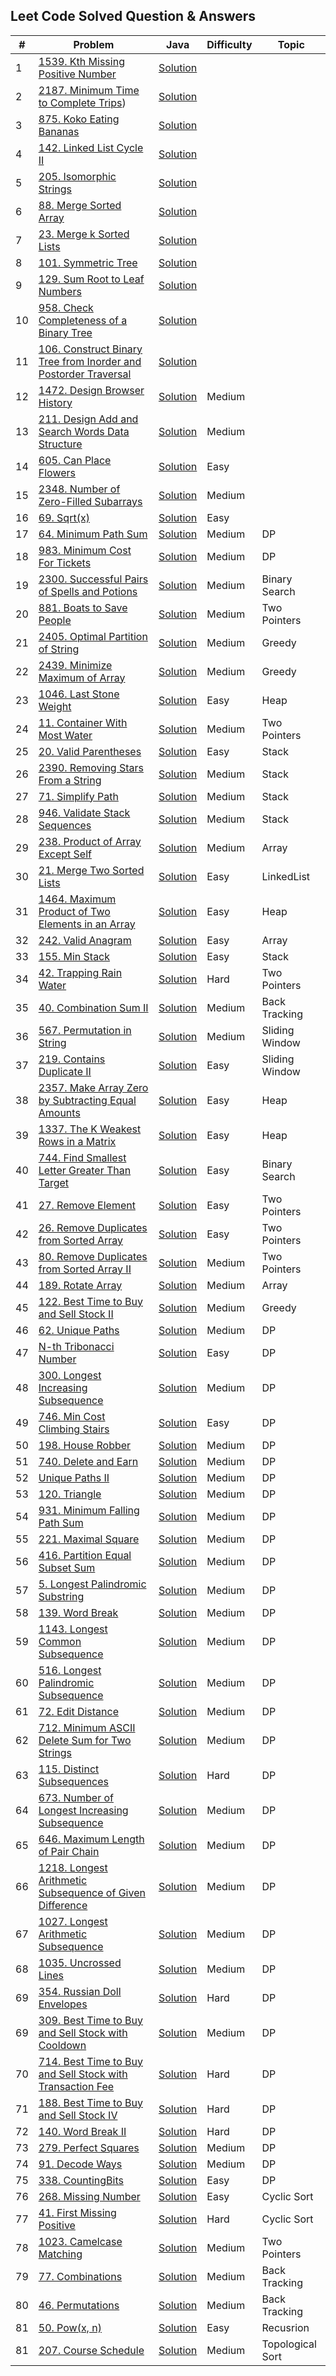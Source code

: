 ## Leet Code Solved Question & Answers

| #  | Problem                                                                                                                                                                     | Java                                                                                                                                                                      | Difficulty | Topic            |
|----|-----------------------------------------------------------------------------------------------------------------------------------------------------------------------------|---------------------------------------------------------------------------------------------------------------------------------------------------------------------------|------------|------------------|
| 1  | [1539. Kth Missing Positive Number](https://leetcode.com/problems/kth-missing-positive-number/description/)                                                                 | [Solution](https://github.com/gopalakrishnan-anbumani/DSAVault/blob/main/leetcode-practise/Kth%20Missing%20Positive%20Number.java)                                        |            |                  |
| 2  | [2187. Minimum Time to Complete Trips](https://leetcode.com/problems/minimum-time-to-complete-trips/description/))                                                          | [Solution](https://github.com/gopalakrishnan-anbumani/DSAVault/blob/main/leetcode-practise/Minimum%20Time%20to%20Complete%20Trips.java)                                   |            |                  |
| 3  | [875. Koko Eating Bananas](https://leetcode.com/problems/koko-eating-bananas/description/)                                                                                  | [Solution](https://github.com/gopalakrishnan-anbumani/DSAVault/blob/main/leetcode-practise/Koko%20Eating%20Bananas.java)                                                  |            |                  |
| 4  | [142. Linked List Cycle II](https://leetcode.com/problems/linked-list-cycle-ii/description/)                                                                                | [Solution](https://github.com/gopalakrishnan-anbumani/DSAVault/blob/main/leetcode-practise/Linked%20List%20Cycle%20II.java)                                               |            |                  |
| 5  | [205. Isomorphic Strings](https://leetcode.com/problems/isomorphic-strings/description/)                                                                                    | [Solution](https://github.com/gopalakrishnan-anbumani/DSAVault/blob/main/leetcode-practise/Isomorphic%20Strings.java)                                                     |            |                  |
| 6  | [88. Merge Sorted Array](https://leetcode.com/problems/merge-sorted-array/description/)                                                                                     | [Solution](https://github.com/gopalakrishnan-anbumani/DSAVault/blob/main/leetcode-practise/Merge%20Sorted%20Array.java)                                                   |            |                  |
| 7  | [23. Merge k Sorted Lists](https://leetcode.com/problems/merge-k-sorted-lists/description/)                                                                                 | [Solution](https://github.com/gopalakrishnan-anbumani/DSAVault/blob/main/src/com/practise/algo/patterns/k-way-merge/MergeKSortedLists.java)                               |            |                  |
| 8  | [101. Symmetric Tree](https://leetcode.com/problems/symmetric-tree/description/)                                                                                            | [Solution](https://github.com/gopalakrishnan-anbumani/DSAVault/blob/main/leetcode-practise/Symmetric%20Tree.java)                                                         |            |                  |
| 9  | [129. Sum Root to Leaf Numbers](https://leetcode.com/problems/sum-root-to-leaf-numbers/)                                                                                    | [Solution](https://github.com/gopalakrishnan-anbumani/DSAVault/blob/main/leetcode-practise/Sum%20Root%20to%20Leaf%20Numbers.java)                                         |            |                  |
| 10 | [958. Check Completeness of a Binary Tree](https://leetcode.com/problems/check-completeness-of-a-binary-tree/description/)                                                  | [Solution](https://github.com/gopalakrishnan-anbumani/DSAVault/blob/main/leetcode-practise/Check%20Completeness%20of%20a%20Binary%20Tree.java)                            |            |                  |
| 11 | [106. Construct Binary Tree from Inorder and Postorder Traversal](https://leetcode.com/problems/construct-binary-tree-from-inorder-and-postorder-traversal/description/)    | [Solution](https://github.com/gopalakrishnan-anbumani/DSAVault/blob/main/leetcode-practise/Construct%20Binary%20Tree%20from%20Inorder%20and%20Postorder%20Traversal.java) |            |                  |
| 12 | [1472. Design Browser History](https://leetcode.com/problems/design-browser-history/description/)                                                                           | [Solution](https://github.com/gopalakrishnan-anbumani/DSAVault/blob/main/leetcode-practise/Design%20Browser%20History.java)                                               | Medium     |                  |
| 13 | [211. Design Add and Search Words Data Structure](https://leetcode.com/problems/design-add-and-search-words-data-structure/description/)                                    | [Solution](https://github.com/gopalakrishnan-anbumani/DSAVault/blob/main/leetcode-practise/Design%20Add%20and%20Search%20Words%20Data%20Structure.java)                   | Medium     |                  |
| 14 | [605. Can Place Flowers](https://leetcode.com/problems/can-place-flowers/description/)                                                                                      | [Solution](https://github.com/gopalakrishnan-anbumani/DSAVault/blob/main/leetcode-practise/Can%20Place%20Flowers.java)                                                    | Easy       |                  |
| 15 | [2348. Number of Zero-Filled Subarrays](https://leetcode.com/problems/number-of-zero-filled-subarrays/description/)                                                         | [Solution](https://github.com/gopalakrishnan-anbumani/DSAVault/blob/main/leetcode-practise/Number%20of%20Zero-Filled%20Subarrays.java)                                    | Medium     |                  |
| 16 | [69. Sqrt(x)](https://leetcode.com/problems/sqrtx/description/)                                                                                                             | [Solution](https://github.com/gopalakrishnan-anbumani/DSAVault/blob/main/leetcode-practise/SqrtX.java)                                                                    | Easy       |                  |
| 17 | [64. Minimum Path Sum](https://leetcode.com/problems/minimum-path-sum/description/)                                                                                         | [Solution](https://github.com/gopalakrishnan-anbumani/DSAVault/blob/main/leetcode-practise/Minimum%20Path%20Sum.java)                                                     | Medium     | DP               |
| 18 | [983. Minimum Cost For Tickets](https://leetcode.com/problems/minimum-cost-for-tickets/description/)                                                                        | [Solution](https://github.com/gopalakrishnan-anbumani/DSAVault/blob/main/leetcode-practise/Minimum%20Cost%20For%20Tickets.java)                                           | Medium     | DP               |
| 19 | [2300. Successful Pairs of Spells and Potions](https://leetcode.com/problems/successful-pairs-of-spells-and-potions/description/)                                           | [Solution](https://github.com/gopalakrishnan-anbumani/DSAVault/blob/main/leetcode-practise/Successful%20Pairs%20of%20Spells%20and%20Potions.java)                         | Medium     | Binary Search    |
| 20 | [881. Boats to Save People](https://leetcode.com/problems/boats-to-save-people/description/)                                                                                | [Solution](https://github.com/gopalakrishnan-anbumani/DSAVault/blob/main/leetcode-practise/Boats%20to%20Save%20People.java)                                               | Medium     | Two Pointers     |
| 21 | [2405. Optimal Partition of String](https://leetcode.com/problems/optimal-partition-of-string/description/)                                                                 | [Solution](https://github.com/gopalakrishnan-anbumani/DSAVault/blob/main/leetcode-practise/Optimal%20Partition%20of%20String.java)                                        | Medium     | Greedy           |
| 22 | [2439. Minimize Maximum of Array](https://leetcode.com/problems/minimize-maximum-of-array/description/)                                                                     | [Solution](https://github.com/gopalakrishnan-anbumani/DSAVault/blob/main/leetcode-practise/Minimize%20Maximum%20of%20Array.java)                                          | Medium     | Greedy           |
| 23 | [1046. Last Stone Weight](https://leetcode.com/problems/last-stone-weight/description/)                                                                                     | [Solution](https://github.com/gopalakrishnan-anbumani/DSAVault/blob/main/leetcode-practise/Last%20Stone%20Weight.java)                                                    | Easy       | Heap             |
| 24 | [11. Container With Most Water](https://leetcode.com/problems/container-with-most-water/description/)                                                                       | [Solution](https://github.com/gopalakrishnan-anbumani/DSAVault/blob/main/leetcode-practise/Container%20With%20Most%20Water.java)                                          | Medium     | Two Pointers     |
| 25 | [20. Valid Parentheses](https://leetcode.com/problems/valid-parentheses/description/)                                                                                       | [Solution](https://github.com/gopalakrishnan-anbumani/DSAVault/blob/main/leetcode-practise/Valid%20Parentheses.java)                                                      | Easy       | Stack            |
| 26 | [2390. Removing Stars From a String](https://leetcode.com/problems/removing-stars-from-a-string/description/)                                                               | [Solution](https://github.com/gopalakrishnan-anbumani/DSAVault/blob/main/leetcode-practise/Removing%20Stars%20From%20a%20String.java)                                     | Medium     | Stack            |
| 27 | [71. Simplify Path](https://leetcode.com/problems/simplify-path/description/)                                                                                               | [Solution](https://github.com/gopalakrishnan-anbumani/DSAVault/blob/main/leetcode-practise/Simplify%20Path.java)                                                          | Medium     | Stack            |
| 28 | [946. Validate Stack Sequences](https://leetcode.com/problems/validate-stack-sequences/description/)                                                                        | [Solution](https://github.com/gopalakrishnan-anbumani/DSAVault/blob/main/leetcode-practise/Validate%20Stack%20Sequences.java)                                             | Medium     | Stack            |
| 29 | [238. Product of Array Except Self](https://leetcode.com/problems/product-of-array-except-self/description/)                                                                | [Solution](https://github.com/gopalakrishnan-anbumani/DSAVault/blob/main/leetcode-practise/Product%20of%20Array%20Except%20Self.java)                                     | Medium     | Array            |
| 30 | [21. Merge Two Sorted Lists](https://leetcode.com/problems/merge-two-sorted-lists/description/)                                                                             | [Solution](https://github.com/gopalakrishnan-anbumani/DSAVault/blob/main/leetcode-practise/Merge%20Two%20Sorted%20Lists.java)                                             | Easy       | LinkedList       |
| 31 | [1464. Maximum Product of Two Elements in an Array](https://leetcode.com/problems/maximum-product-of-two-elements-in-an-array/description/)                                 | [Solution](https://github.com/gopalakrishnan-anbumani/DSAVault/blob/main/leetcode-practise/Maximum%20Product%20of%20Two%20Elements%20in%20an%20Array.java)                | Easy       | Heap             |
| 32 | [242. Valid Anagram](https://leetcode.com/problems/valid-anagram/description/)                                                                                              | [Solution](https://github.com/gopalakrishnan-anbumani/DSAVault/blob/71faf0179796def906a000a158df29aa9baccb66/leetcode-practise/Valid%20Anagram.java)                      | Easy       | Array            |
| 33 | [155. Min Stack](https://leetcode.com/problems/min-stack/description/)                                                                                                      | [Solution](https://github.com/gopalakrishnan-anbumani/DSAVault/blob/main/leetcode-practise/Min%20Stack.java)                                                              | Easy       | Stack            |
| 34 | [42. Trapping Rain Water](https://leetcode.com/problems/trapping-rain-water/description/)                                                                                   | [Solution](--)                                                                                                                                                            | Hard       | Two Pointers     |
| 35 | [40. Combination Sum II](https://leetcode.com/problems/combination-sum-ii/description/)                                                                                     | [Solution](https://github.com/gopalakrishnan-anbumani/DSAVault/blob/main/leetcode-practise/Combination%20Sum%20II.java)                                                   | Medium     | Back Tracking    |
| 36 | [567. Permutation in String](https://leetcode.com/problems/permutation-in-string/description/)                                                                              | [Solution](https://github.com/gopalakrishnan-anbumani/DSAVault/blob/main/leetcode-practise/Permutation%20in%20String.java)                                                | Medium     | Sliding Window   |
| 37 | [219. Contains Duplicate II](https://leetcode.com/problems/contains-duplicate-ii/)                                                                                          | [Solution](https://github.com/gopalakrishnan-anbumani/DSAVault/blob/main/leetcode-practise/Contains%20Duplicate%20II.java)                                                | Easy       | Sliding Window   |
| 38 | [2357. Make Array Zero by Subtracting Equal Amounts](https://leetcode.com/problems/make-array-zero-by-subtracting-equal-amounts/description/)                               | [Solution](https://github.com/gopalakrishnan-anbumani/DSAVault/blob/main/leetcode-practise/Make%20Array%20Zero%20by%20Subtracting%20Equal%20Amounts.java)                 | Easy       | Heap             |
| 39 | [1337. The K Weakest Rows in a Matrix](https://leetcode.com/problems/the-k-weakest-rows-in-a-matrix/description/)                                                           | [Solution](https://github.com/gopalakrishnan-anbumani/DSAVault/blob/main/leetcode-practise/The%20K%20Weakest%20Rows%20in%20a%20Matrix.java)                               | Easy       | Heap             |
| 40 | [744. Find Smallest Letter Greater Than Target](https://leetcode.com/problems/find-smallest-letter-greater-than-target/description/?envType=study-plan-v2&id=binary-search) | [Solution](https://github.com/gopalakrishnan-anbumani/DSAVault/blob/main/leetcode-practise/Find%20Smallest%20Letter%20Greater%20Than%20Target.java)                       | Easy       | Binary Search    |
| 41 | [27. Remove Element](https://leetcode.com/problems/remove-element/description/)                                                                                             | [Solution](https://github.com/gopalakrishnan-anbumani/DSAVault/blob/main/leetcode-practise/Remove%20Element.java)                                                         | Easy       | Two Pointers     |
| 42 | [26. Remove Duplicates from Sorted Array](https://leetcode.com/problems/remove-duplicates-from-sorted-array/description/)                                                   | [Solution](https://github.com/gopalakrishnan-anbumani/DSAVault/blob/main/leetcode-practise/Remove%20Duplicates%20from%20Sorted%20Array.java)                              | Easy       | Two Pointers     |
| 43 | [80. Remove Duplicates from Sorted Array II](https://leetcode.com/problems/remove-duplicates-from-sorted-array-ii/description/)                                             | [Solution](https://github.com/gopalakrishnan-anbumani/DSAVault/blob/main/leetcode-practise/Remove%20Duplicates%20from%20Sorted%20Array%20II.java)                         | Medium     | Two Pointers     |
| 44 | [189. Rotate Array](https://leetcode.com/problems/rotate-array/description/)                                                                                                | [Solution](https://github.com/gopalakrishnan-anbumani/DSAVault/blob/main/leetcode-practise/Rotate%20Array.java)                                                           | Medium     | Array            |
| 45 | [122. Best Time to Buy and Sell Stock II](https://leetcode.com/problems/best-time-to-buy-and-sell-stock-ii/description/)                                                    | [Solution](https://github.com/gopalakrishnan-anbumani/DSAVault/blob/main/leetcode-practise/Best%20Time%20to%20Buy%20and%20Sell%20Stock%20II.java)                         | Medium     | Greedy           |
| 46 | [62. Unique Paths](https://leetcode.com/problems/unique-paths/description/)                                                                                                 | [Solution](https://github.com/gopalakrishnan-anbumani/DSAVault/blob/main/leetcode-practise/Unique%20Paths.java)                                                           | Medium     | DP               |
| 47 | [N-th Tribonacci Number](https://leetcode.com/problems/n-th-tribonacci-number/description/)                                                                                 | [Solution](https://github.com/gopalakrishnan-anbumani/DSAVault/blob/main/leetcode-practise/N-th%20Tribonacci%20Number.java)                                               | Easy       | DP               |
| 48 | [300. Longest Increasing Subsequence](https://leetcode.com/problems/longest-increasing-subsequence/description/)                                                            | [Solution](https://github.com/gopalakrishnan-anbumani/DSAVault/blob/main/leetcode-practise/Longest%20Increasing%20Subsequence.java)                                       | Medium     | DP               |
| 49 | [746. Min Cost Climbing Stairs](https://leetcode.com/problems/min-cost-climbing-stairs/description/)                                                                        | [Solution](https://github.com/gopalakrishnan-anbumani/DSAVault/blob/main/leetcode-practise/MinCostClimbingStairs.java)                                                    | Easy       | DP               |
| 50 | [198. House Robber](https://leetcode.com/problems/house-robber/description)                                                                                                 | [Solution](https://github.com/gopalakrishnan-anbumani/DSAVault/blob/main/leetcode-practise/HouseRobber.java)                                                              | Medium     | DP               |
| 51 | [740. Delete and Earn](https://leetcode.com/problems/delete-and-earn/description/)                                                                                          | [Solution](https://github.com/gopalakrishnan-anbumani/DSAVault/blob/main/leetcode-practise/DeleteAndEarn.java)                                                            | Medium     | DP               |
| 52 | [Unique Paths II](https://leetcode.com/problems/unique-paths-ii/description/)                                                                                               | [Solution](https://github.com/gopalakrishnan-anbumani/DSAVault/blob/main/leetcode-practise/UniquePathsII.java)                                                            | Medium     | DP               |
| 53 | [120. Triangle](https://leetcode.com/problems/triangle/description/)                                                                                                        | [Solution](https://github.com/gopalakrishnan-anbumani/DSAVault/blob/main/leetcode-practise/Triangle.java)                                                                 | Medium     | DP               |
| 54 | [931. Minimum Falling Path Sum](https://leetcode.com/problems/minimum-falling-path-sum/description/)                                                                        | [Solution](https://github.com/gopalakrishnan-anbumani/DSAVault/blob/main/leetcode-practise/MinimumFallingPathSum.java)                                                    | Medium     | DP               |
| 55 | [221. Maximal Square](https://leetcode.com/problems/maximal-square/description/)                                                                                            | [Solution](https://github.com/gopalakrishnan-anbumani/DSAVault/blob/main/leetcode-practise/MaximalSquare.java)                                                            | Medium     | DP               |
| 56 | [416. Partition Equal Subset Sum](https://leetcode.com/problems/partition-equal-subset-sum/description/)                                                                    | [Solution](https://github.com/gopalakrishnan-anbumani/DSAVault/blob/main/leetcode-practise/PartitionEqualSubsetSum.java)                                                  | Medium     | DP               |
| 57 | [5. Longest Palindromic Substring](https://leetcode.com/problems/longest-palindromic-substring/description/)                                                                | [Solution](https://github.com/gopalakrishnan-anbumani/DSAVault/blob/main/leetcode-practise/LongestPalindromicSubstring.java)                                              | Medium     | DP               |
| 58 | [139. Word Break](https://leetcode.com/problems/word-break/description/)                                                                                                    | [Solution](https://github.com/gopalakrishnan-anbumani/DSAVault/blob/main/leetcode-practise/WordBreak.java)                                                                | Medium     | DP               |
| 59 | [1143. Longest Common Subsequence](https://leetcode.com/problems/longest-common-subsequence/description/)                                                                   | [Solution](https://github.com/gopalakrishnan-anbumani/DSAVault/blob/main/leetcode-practise/LongestCommonSubsequence.java)                                                 | Medium     | DP               |
| 60 | [516. Longest Palindromic Subsequence](https://leetcode.com/problems/longest-palindromic-subsequence/description/)                                                          | [Solution](https://github.com/gopalakrishnan-anbumani/DSAVault/blob/main/leetcode-practise/LongestPalindromicSubsequence.java)                                            | Medium     | DP               |
| 61 | [72. Edit Distance](https://leetcode.com/problems/edit-distance/description/)                                                                                               | [Solution](https://github.com/gopalakrishnan-anbumani/DSAVault/blob/main/leetcode-practise/EditDistance.java)                                                             | Medium     | DP               |
| 62 | [712. Minimum ASCII Delete Sum for Two Strings](https://leetcode.com/problems/minimum-ascii-delete-sum-for-two-strings/description/)                                        | [Solution](https://github.com/gopalakrishnan-anbumani/DSAVault/blob/main/leetcode-practise/MinimumASCIIDeleteSumforTwoStrings.java)                                       | Medium     | DP               |
| 63 | [115. Distinct Subsequences](https://leetcode.com/problems/distinct-subsequences/)                                                                                          | [Solution](https://github.com/gopalakrishnan-anbumani/DSAVault/blob/main/leetcode-practise/DistinctSubsequences.java)                                                     | Hard       | DP               |
| 64 | [673. Number of Longest Increasing Subsequence](https://leetcode.com/problems/number-of-longest-increasing-subsequence/description/)                                        | [Solution](https://github.com/gopalakrishnan-anbumani/DSAVault/blob/main/leetcode-practise/NumberOfLongestIncreasingSubsequence.java)                                     | Medium     | DP               |
| 65 | [646. Maximum Length of Pair Chain](https://leetcode.com/problems/maximum-length-of-pair-chain/description/)                                                                | [Solution](https://github.com/gopalakrishnan-anbumani/DSAVault/blob/main/leetcode-practise/MaximumLengthOfPairChain.java)                                                 | Medium     | DP               |
| 66 | [1218. Longest Arithmetic Subsequence of Given Difference](https://leetcode.com/problems/longest-arithmetic-subsequence-of-given-difference/description/)                   | [Solution](https://github.com/gopalakrishnan-anbumani/DSAVault/blob/main/leetcode-practise/LongestArithmeticSubsequenceofGivenDifference.java)                            | Medium     | DP               |
| 67 | [1027. Longest Arithmetic Subsequence](https://leetcode.com/problems/longest-arithmetic-subsequence/description/)                                                           | [Solution](https://github.com/gopalakrishnan-anbumani/DSAVault/blob/main/leetcode-practise/LongestArithmeticSubsequence.java)                                             | Medium     | DP               |
| 68 | [1035. Uncrossed Lines](https://leetcode.com/problems/uncrossed-lines/description/)                                                                                         | [Solution](https://github.com/gopalakrishnan-anbumani/DSAVault/blob/main/leetcode-practise/UncrossedLines.java)                                                           | Medium     | DP               |
| 69 | [354. Russian Doll Envelopes](https://leetcode.com/problems/russian-doll-envelopes/description/)                                                                            | [Solution](https://github.com/gopalakrishnan-anbumani/DSAVault/blob/main/leetcode-practise/RussianDollEnvelopes.java)                                                     | Hard       | DP               |
| 69 | [309. Best Time to Buy and Sell Stock with Cooldown](https://leetcode.com/problems/best-time-to-buy-and-sell-stock-with-cooldown/description/)                              | [Solution](https://github.com/gopalakrishnan-anbumani/DSAVault/blob/main/leetcode-practise/BestTimetoBuyandSellStockwithCooldown.java)                                    | Medium     | DP               |
| 70 | [714. Best Time to Buy and Sell Stock with Transaction Fee](https://leetcode.com/problems/russian-doll-envelopes/description/)                                              | [Solution](https://github.com/gopalakrishnan-anbumani/DSAVault/blob/main/leetcode-practise/BestTimetoBuyandSellStockwithTransactionFee.java)                              | Hard       | DP               |
| 71 | [188. Best Time to Buy and Sell Stock IV](https://leetcode.com/problems/best-time-to-buy-and-sell-stock-iv/description/)                                                    | [Solution](https://github.com/gopalakrishnan-anbumani/DSAVault/blob/main/leetcode-practise/BestTimetoBuyandSellStockIV.java)                                              | Hard       | DP               |
| 72 | [140. Word Break II](https://leetcode.com/problems/word-break-ii/description/)                                                                                              | [Solution](https://github.com/gopalakrishnan-anbumani/DSAVault/blob/main/leetcode-practise/WordBreakII.java)                                                              | Hard       | DP               |
| 73 | [279. Perfect Squares](https://leetcode.com/problems/perfect-squares/description/)                                                                                          | [Solution](https://github.com/gopalakrishnan-anbumani/DSAVault/blob/main/leetcode-practise/PerfectSquares.java)                                                           | Medium     | DP               |
| 74 | [91. Decode Ways](https://leetcode.com/problems/decode-ways/description/)                                                                                                   | [Solution](https://github.com/gopalakrishnan-anbumani/DSAVault/blob/main/leetcode-practise/DecodeWays.java)                                                               | Medium     | DP               |
| 75 | [338. CountingBits](https://leetcode.com/problems/counting-bits/description/)                                                                                               | [Solution](https://github.com/gopalakrishnan-anbumani/DSAVault/blob/main/leetcode-practise/CountingBits.java)                                                             | Easy       | DP               |
| 76 | [268. Missing Number](https://leetcode.com/problems/missing-number/description/)                                                                                            | [Solution](https://github.com/gopalakrishnan-anbumani/DSAVault/blob/main/leetcode-practise/MissingNumbers.java)                                                           | Easy       | Cyclic Sort      |
| 77 | [41. First Missing Positive](https://leetcode.com/problems/first-missing-positive/description/)                                                                             | [Solution](https://github.com/gopalakrishnan-anbumani/DSAVault/blob/main/leetcode-practise/FirstMissingPositive.java)                                                     | Hard       | Cyclic Sort      |
| 78 | [1023. Camelcase Matching](https://leetcode.com/problems/camelcase-matching/description/)                                                                                   | [Solution](https://github.com/gopalakrishnan-anbumani/DSAVault/blob/main/leetcode-practise/CamelcaseMatching.java)                                                        | Medium     | Two Pointers     |
| 79 | [77. Combinations](https://leetcode.com/problems/combinations/description/)                                                                                                 | [Solution](https://github.com/gopalakrishnan-anbumani/DSAVault/blob/main/leetcode-practise/Combinations.java)                                                             | Medium     | Back Tracking    |
| 80 | [46. Permutations](https://leetcode.com/problems/Permutations/description/)                                                                                                 | [Solution](https://github.com/gopalakrishnan-anbumani/DSAVault/blob/main/leetcode-practise/Permutations.java)                                                             | Medium     | Back Tracking    |
| 81 | [50. Pow(x, n)](https://leetcode.com/problems/powx-n/description/)                                                                                                          | [Solution](https://github.com/gopalakrishnan-anbumani/DSAVault/blob/main/leetcode-practise/Pow.java)                                                                      | Easy       | Recusrion        |
| 81 | [207. Course Schedule](https://leetcode.com/problems/course-schedule/description/)                                                                                          | [Solution](https://github.com/gopalakrishnan-anbumani/DSAVault/blob/main/leetcode-practise/CourseSchedule.java)                                                           | Medium     | Topological Sort |






